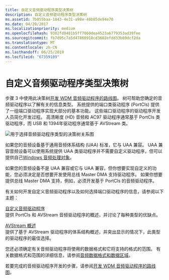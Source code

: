 ```yaml
---
title: 自定义音频驱动程序类型决策树
description: 自定义音频驱动程序类型决策树
ms.assetid: 7b055baa-1843-4e31-a98e-48b05de94e70
ms.date: 04/20/2017
ms.localizationpriority: medium
ms.openlocfilehash: 9302fd8481b5ff7060dea4523a6779353ad39fee
ms.sourcegitcommit: fb7d95c7a5d47860918cd3602efdd33b69dcf2da
ms.translationtype: MT
ms.contentlocale: zh-CN
ms.lasthandoff: 06/25/2019
ms.locfileid: "67359109"
---
```

# <a name="custom-audio-driver-type-decision-tree"></a>自定义音频驱动程序类型决策树


步骤 3 中使用此决策树[开发 WDM 音频驱动程序的路线图](roadmap-for-developing-wdm-audio-drivers.md)。 树可帮助您确定的音频驱动程序以了解有关的信息类型。 系统提供的端口类驱动程序 (PortCls) 提供了一组端口驱动程序实现大部分的基本功能。 这些端口驱动程序的驱动程序开发人员简化开发过程。 高清晰度 (HD) 音频和 AC97 驱动程序通常基于 PortCls 类驱动程序，而 USB 和 1394年驱动程序通常基于 AVStream 类。

![用于选择音频驱动程序类型的决策树关系图](images/roadmap-uaacomp.png)

如果您的音频设备基于通用音频体系结构 (UAA) 标准，它与 UAA 兼容。 UAA 兼容音频设备可以使用系统提供 UAA 类驱动程序并不需要自定义驱动程序，但可以提供自己[Windows 音频处理对象](windows-audio-processing-objects.md)。

如果您的音频设备不是 UAA 兼容或它与 UAA 兼容，但你想要实现自定义的功能，您必须决定是否想要开发使用总线 Master DMA 支持驱动程序。 如果你想要提供总线 Master DMA 支持，例如，必须开发基于 PortCls 的音频驱动程序。

有关如何开发自定义音频驱动程序以及如何选择端口驱动程序的信息，请参阅以下主题：

<span id="Custom_Audio_Drivers"></span><span id="custom_audio_drivers"></span><span id="CUSTOM_AUDIO_DRIVERS"></span>[自定义音频驱动程序](custom-audio-drivers.md)  
提供 PortCls 和 AVStream 音频驱动程序的概述，并讨论了每种类型的优缺点。

<span id="AVStream_Overview"></span><span id="avstream_overview"></span><span id="AVSTREAM_OVERVIEW"></span>[AVStream 概述](https://docs.microsoft.com/windows-hardware/drivers/stream/avstream-overview)  
提供了基于 AVStream 驱动程序的体系结构概述，并突出显示的情况下，此类型的驱动程序的最佳选择。

您还必须确定有关音频驱动程序将使用的数据格式和它将支持的格式的范围。 有关数据格式和范围的详细信息，请参阅[音频数据格式和数据区域](audio-data-formats-and-data-ranges.md)。

若要完成的音频驱动程序开发的步骤，请参阅[开发 WDM 音频驱动程序的路线图](roadmap-for-developing-wdm-audio-drivers.md)。

 

 




